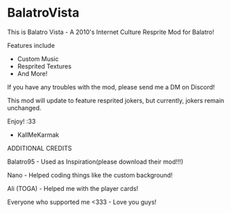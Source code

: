# BalatroVista
This is Balatro Vista - A 2010's Internet Culture Resprite Mod for Balatro!

Features include
- Custom Music
- Resprited Textures
- And More!

If you have any troubles with the mod, please send me a DM on Discord! 

This mod will update to feature resprited jokers, but currently, jokers remain unchanged.

Enjoy! :33

- KallMeKarmak

ADDITIONAL CREDITS

Balatro95 - Used as Inspiration(please download their mod!!!)

Nano - Helped coding things like the custom background!

Ali (TOGA) - Helped me with the player cards!

Everyone who supported me <333 - Love you guys!
